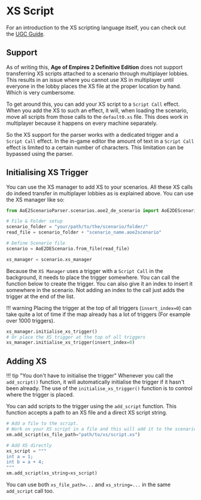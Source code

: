 # XS Script

For an introduction to the XS scripting language itself, you can check out the [UGC Guide](https://divy1211.github.io/AoE2DE_UGC_Guide/general/xs/beginner/).

## Support

As of writing this, **Age of Empires 2 Definitive Edition** does not support transferring XS scripts attached to a 
scenario through multiplayer lobbies. This results in an issue where you cannot use XS in multiplayer until everyone in 
the lobby places the XS file at the proper location by hand. Which is very cumbersome.

To get around this, you can add your XS script to a `Script Call` effect. When you add the XS to such an effect, it 
will, when loading the scenario, move all scripts from those calls to the `default0.xs` file. This does work in 
multiplayer because it happens on every machine separately.

So the XS support for the parser works with a dedicated trigger and a `Script Call` effect. In the in-game editor the 
amount of text in a `Script Call` effect is limited to a certain number of characters. This limitation can be bypassed
using the parser.

## Initialising XS Trigger

You can use the XS manager to add XS to your scenarios. All these XS calls do indeed transfer in multiplayer lobbies
as is explained above. You can use the XS manager like so:

```py
from AoE2ScenarioParser.scenarios.aoe2_de_scenario import AoE2DEScenario

# File & Folder setup
scenario_folder = "your/path/to/the/scenario/folder/"
read_file = scenario_folder + "scenario_name.aoe2scenario"

# Define Scenario file
scenario = AoE2DEScenario.from_file(read_file)

xs_manager = scenario.xs_manager
```

Because the `XS Manager` uses a trigger with a `Script Call` in the background, it needs to place the trigger somewhere.
You can call the function below to create the trigger. You can also give it an index to insert it somewhere in the 
scenario. Not adding an index to the call just adds the trigger at the end of the list.

!!! warning
    Placing the trigger at the top of all triggers (`insert_index=0`) can take quite a lot of time if the map already 
    has a lot of triggers (For example over 1000 triggers).

```py
xs_manager.initialise_xs_trigger()
# Or place the XS trigger at the top of all triggers
xs_manager.initialise_xs_trigger(insert_index=0)
```

## Adding XS

!!! tip "You don't have to initialise the trigger"
    Whenever you call the `add_script()` function, it will automatically initialise the trigger if it hasn't been already.
    The use of the `initialise_xs_trigger()` function is to control where the trigger is placed.

You can add scripts to the trigger using the `add_script` function. This function accepts a path to an XS file and a 
direct XS script string.

```py
# Add a file to the script. 
# Work on your XS script in a file and this will add it to the scenario
xm.add_script(xs_file_path="path/to/xs/script.xs")

# Add XS directly
xs_script = """
int a = 1;
int b = a + 4;
"""
xm.add_script(xs_string=xs_script)
```
You can use both `xs_file_path=...` and `xs_string=...` in the same `add_script` call too.